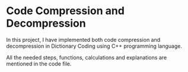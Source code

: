 # Code Compression and Decompression

In this project, I have implemented both code compression and decompression in Dictionary Coding using C++ programming language.

All the needed steps, functions, calculations and explanations are mentioned in the code file.
